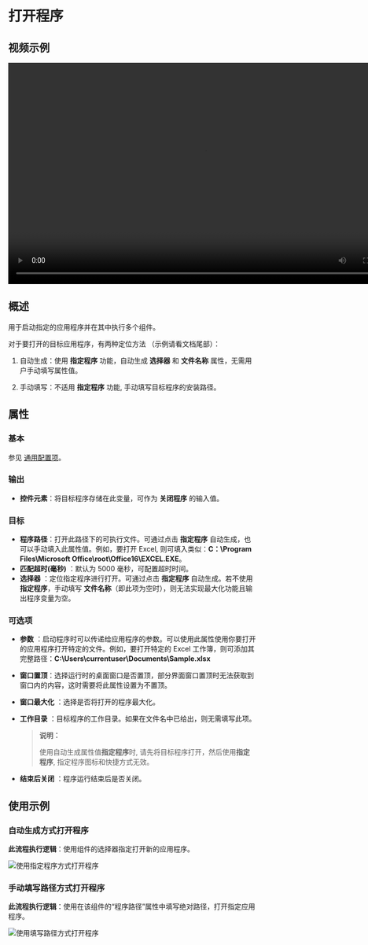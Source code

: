 # 打开程序

## 视频示例

<video controls height='450px' width='800px' src="https://encooacademy.oss-cn-shanghai.aliyuncs.com/activity/OpenProgram.mp4"></video>

## 概述

用于启动指定的应用程序并在其中执行多个组件。

对于要打开的目标应用程序，有两种定位方法 （示例请看文档尾部）：

1. 自动生成：使用 **指定程序** 功能，自动生成 **选择器** 和 **文件名称** 属性，无需用户手动填写属性值。

2. 手动填写：不适用 **指定程序** 功能, 手动填写目标程序的安装路径。

## 属性

### 基本

参见 [通用配置项](../../Appendix/CommonConfigurationItems.md)。

### 输出

- **控件元素**：将目标程序存储在此变量，可作为 **关闭程序** 的输入值。

### 目标

- **程序路径**：打开此路径下的可执行文件。可通过点击 **指定程序** 自动生成，也可以手动填入此属性值。例如，要打开 Excel, 则可填入类似：**C：\Program Files\Microsoft Office\root\Office16\EXCEL.EXE**。
- **匹配超时(毫秒)** ：默认为 5000 毫秒，可配置超时时间。
- **选择器** ：定位指定程序进行打开。可通过点击 **指定程序** 自动生成。若不使用 **指定程序**，手动填写 **文件名称**（即此项为空时），则无法实现最大化功能且输出程序变量为空。

### 可选项

- **参数** ：启动程序时可以传递给应用程序的参数。可以使用此属性使用你要打开的应用程序打开特定的文件。例如，要打开特定的 Excel 工作簿，则可添加其完整路径：**C:\Users\currentuser\Documents\Sample.xlsx**
- **窗口置顶**：选择运行时的桌面窗口是否置顶，部分界面窗口置顶时无法获取到窗口内的内容，这时需要将此属性设置为不置顶。
- **窗口最大化** ：选择是否将打开的程序最大化。
- **工作目录** ：目标程序的工作目录。如果在文件名中已给出，则无需填写此项。

    > **说明：**
    >
    > 使用自动生成属性值**指定程序**时, 请先将目标程序打开，然后使用**指定程序**, 指定程序图标和快捷方式无效。

- **结束后关闭** ：程序运行结束后是否关闭。

## 使用示例

### 自动生成方式打开程序

**此流程执行逻辑**：使用组件的选择器指定打开新的应用程序。

![使用指定程序方式打开程序](https://docimages.blob.core.chinacloudapi.cn/images/Activities/openApp-2.png)

### 手动填写路径方式打开程序

**此流程执行逻辑**：使用在该组件的“程序路径”属性中填写绝对路径，打开指定应用程序。

![使用填写路径方式打开程序](https://docimages.blob.core.chinacloudapi.cn/images/Activities/openApp-3.png)
